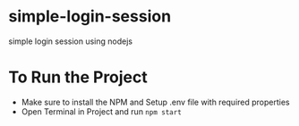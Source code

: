 # simple-login-session
simple login session using nodejs

# To Run the Project
<ul>
  <li>Make sure to install the NPM and Setup .env file with required properties</li>
	<li>Open Terminal in Project and run <code>npm start</code></li>
</ul>

